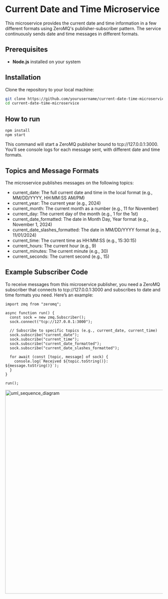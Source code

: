 # Current Date and Time Microservice

This microservice provides the current date and time information in a few different formats using ZeroMQ's publisher-subscriber pattern. The service continuously sends date and time messages in different formats.

## Prerequisites
- **Node.js** installed on your system

## Installation

Clone the repository to your local machine:
   ```bash
   git clone https://github.com/yourusername/current-date-time-microservice.git
   cd current-date-time-microservice
```

## How to run

```
npm install
npm start
```

This command will start a ZeroMQ publisher bound to tcp://127.0.0.1:3000. You’ll see console logs for each message sent, with different date and time formats.

## Topics and Message Formats
The microservice publishes messages on the following topics:

- current_date: The full current date and time in the local format (e.g., MM/DD/YYYY, HH:MM:SS AM/PM)
- current_year: The current year (e.g., 2024)
- current_month: The current month as a number (e.g., 11 for November)
- current_day: The current day of the month (e.g., 1 for the 1st)
- current_date_formatted: The date in Month Day, Year format (e.g., November 1, 2024)
- current_date_slashes_formatted: The date in MM/DD/YYYY format (e.g., 11/01/2024)
- current_time: The current time as HH:MM:SS (e.g., 15:30:15)
- current_hours: The current hour (e.g., 9)
- current_minutes: The current minute (e.g., 30)
- current_seconds: The current second (e.g., 15)

## Example Subscriber Code

To receive messages from this microservice publisher, you need a ZeroMQ subscriber that connects to tcp://127.0.0.1:3000 and subscribes to date and time formats you need. Here’s an example:

```
import zmq from "zeromq";

async function run() {
  const sock = new zmq.Subscriber();
  sock.connect("tcp://127.0.0.1:3000");

  // Subscribe to specific topics (e.g., current_date, current_time)
  sock.subscribe("current_date");
  sock.subscribe("current_time");
  sock.subscribe("current_date_formatted");
  sock.subscribe("current_date_slashes_formatted");

  for await (const [topic, message] of sock) {
    console.log(`Received ${topic.toString()}: ${message.toString()}`);
  }
}

run();

```

<img width="650" alt="uml_sequence_diagram" src="https://github.com/user-attachments/assets/e120ab66-8000-4b21-a49a-7ee50d503cb6">



